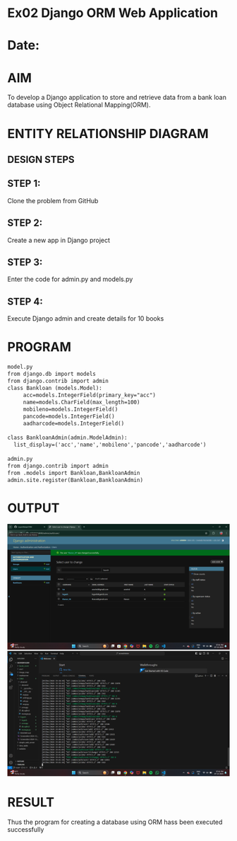 # Ex02 Django ORM Web Application
# Date:
# AIM
To develop a Django application to store and retrieve data from a bank loan database using Object Relational Mapping(ORM).

# ENTITY RELATIONSHIP DIAGRAM
## DESIGN STEPS
## STEP 1:
Clone the problem from GitHub

## STEP 2:
Create a new app in Django project

## STEP 3:
Enter the code for admin.py and models.py

## STEP 4:
Execute Django admin and create details for 10 books

# PROGRAM
```
model.py
from django.db import models
from django.contrib import admin
class Bankloan (models.Model):
     acc=models.IntegerField(primary_key="acc")
     name=models.CharField(max_length=100)
     mobileno=models.IntegerField()
     pancode=models.IntegerField()
     aadharcode=models.IntegerField()
     
class BankloanAdmin(admin.ModelAdmin):
  list_display=('acc','name','mobileno','pancode','aadharcode')

admin.py
from django.contrib import admin
from .models import Bankloan,BankloanAdmin
admin.site.register(Bankloan,BankloanAdmin)
```

# OUTPUT
![alt text](<Screenshot 2024-12-07 194148.png>)
![alt text](<Screenshot 2024-12-07 194202.png>)
# RESULT
Thus the program for creating a database using ORM hass been executed successfully
